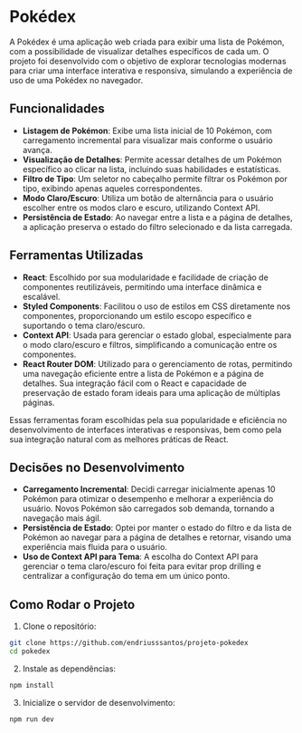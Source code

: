 # Pokédex

A Pokédex é uma aplicação web criada para exibir uma lista de Pokémon, com a possibilidade de visualizar detalhes específicos de cada um. O projeto foi desenvolvido com o objetivo de explorar tecnologias modernas para criar uma interface interativa e responsiva, simulando a experiência de uso de uma Pokédex no navegador.

## Funcionalidades

- **Listagem de Pokémon**: Exibe uma lista inicial de 10 Pokémon, com carregamento incremental para visualizar mais conforme o usuário avança.
- **Visualização de Detalhes**: Permite acessar detalhes de um Pokémon específico ao clicar na lista, incluindo suas habilidades e estatísticas.
- **Filtro de Tipo**: Um seletor no cabeçalho permite filtrar os Pokémon por tipo, exibindo apenas aqueles correspondentes.
- **Modo Claro/Escuro**: Utiliza um botão de alternância para o usuário escolher entre os modos claro e escuro, utilizando Context API.
- **Persistência de Estado**: Ao navegar entre a lista e a página de detalhes, a aplicação preserva o estado do filtro selecionado e da lista carregada.

## Ferramentas Utilizadas

- **React**: Escolhido por sua modularidade e facilidade de criação de componentes reutilizáveis, permitindo uma interface dinâmica e escalável.
- **Styled Components**: Facilitou o uso de estilos em CSS diretamente nos componentes, proporcionando um estilo escopo específico e suportando o tema claro/escuro.
- **Context API**: Usada para gerenciar o estado global, especialmente para o modo claro/escuro e filtros, simplificando a comunicação entre os componentes.
- **React Router DOM**: Utilizado para o gerenciamento de rotas, permitindo uma navegação eficiente entre a lista de Pokémon e a página de detalhes. Sua integração fácil com o React e capacidade de preservação de estado foram ideais para uma aplicação de múltiplas páginas.

Essas ferramentas foram escolhidas pela sua popularidade e eficiência no desenvolvimento de interfaces interativas e responsivas, bem como pela sua integração natural com as melhores práticas de React.

## Decisões no Desenvolvimento 

- **Carregamento Incremental**: Decidi carregar inicialmente apenas 10 Pokémon para otimizar o desempenho e melhorar a experiência do usuário. Novos Pokémon são carregados sob demanda, tornando a navegação mais ágil.
- **Persistência de Estado**: Optei por manter o estado do filtro e da lista de Pokémon ao navegar para a página de detalhes e retornar, visando uma experiência mais fluida para o usuário.
- **Uso de Context API para Tema**: A escolha do Context API para gerenciar o tema claro/escuro foi feita para evitar prop drilling e centralizar a configuração do tema em um único ponto.

## Como Rodar o Projeto

1. Clone o repositório: 

```bash
git clone https://github.com/endriusssantos/projeto-pokedex
cd pokedex
```

2. Instale as dependências:

```bash
npm install
```

3. Inicialize o servidor de desenvolvimento: 

```bash
npm run dev
```
